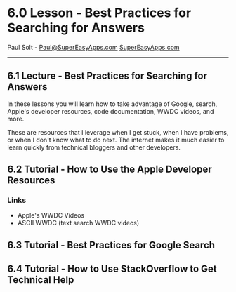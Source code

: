 
# 6.0 Lesson - Best Practices for Searching for Answers #

Paul Solt - [Paul@SuperEasyApps.com](mailto:Paul@SuperEasyApps.com)
[SuperEasyApps.com](http://SuperEasyApps.com)

-----

## 6.1 Lecture - Best Practices for Searching for Answers ##

In these lessons you will learn how to take advantage of Google, search, Apple's developer resources, code documentation, WWDC videos, and more. 

These are resources that I leverage when I get stuck, when I have problems, or when I don't know what to do next. The internet makes it much easier to learn quickly from technical bloggers and other developers.



## 6.2 Tutorial - How to Use the Apple Developer Resources ##

### Links ###

* Apple's WWDC Videos
* ASCII WWDC (text search WWDC videos)


## 6.3 Tutorial - Best Practices for Google Search ##

## 6.4 Tutorial - How to Use StackOverflow to Get Technical Help ##


